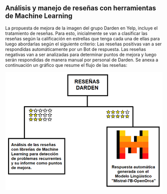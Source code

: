 ## Análisis y manejo de reseñas con herramientas de Machine Learning 

La propuesta de mejora de la imagen del grupo Darden en Yelp, incluye el tratamiento de reseñas. Para esto, inicialmente se van a clasificar las reseñas según la calificación en estrellas que tenga cada una de ellas para luego abordarlas según el siguiente criterio: Las reseñas positivas van a ser respondidas automáticamente por un Bot de respuesta. Las reseñas negativas van a ser analizadas para determinar puntos de mejora y luego serán respondidas de manera manual por personal de Darden. Se anexa a continuación un gráfico que resume el flujo de las reseñas:

<div align="center">
    <img src="../assets/imagenes/flujo_resenias.png" alt="flujo_reseñas" width="700">
</div>
